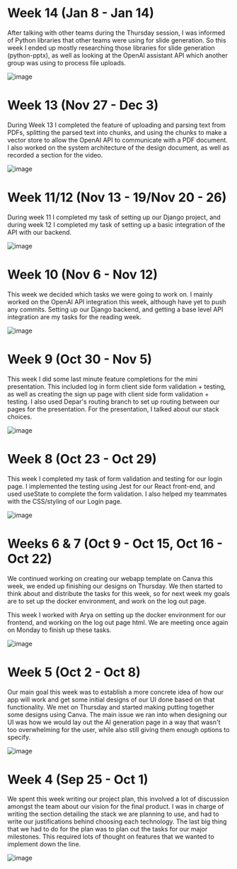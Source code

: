 # Week 14 (Jan 8 - Jan 14)
After talking with other teams during the Thursday session, I was informed of Python libraries that other teams were using for slide generation. So this week I ended up mostly researching those libraries for slide generation (python-pptx), as well as looking at the OpenAI assistant API which another group was using to process file uploads. 

![image](https://github.com/COSC-499-W2023/year-long-project-team-11/assets/41003728/cd3e0ea9-eac7-4eff-a2cf-af166c1a112a)


# Week 13 (Nov 27 - Dec 3)
During Week 13 I completed the feature of uploading and parsing text from PDFs, splitting the parsed text into chunks, and using the chunks to make a vector store to allow the OpenAI API to communicate with a PDF document. I also worked on the system architecture of the design document, as well as recorded a section for the video. 

![image](https://github.com/COSC-499-W2023/year-long-project-team-11/assets/41003728/90d7578e-94cb-4d2e-b4d6-fb65e4d6b221)


# Week 11/12 (Nov 13 - 19/Nov 20 - 26)
During week 11 I completed my task of setting up our Django project, and during week 12 I completed my task of setting up a basic integration of the API with our backend.

![image](https://github.com/COSC-499-W2023/year-long-project-team-11/assets/41003728/606c770b-e46f-4ccb-9926-c623f6ca7999)


# Week 10 (Nov 6 - Nov 12)
This week we decided which tasks we were going to work on. I mainly worked on the OpenAI API integration this week, although have yet to push any commits. Setting up our Django backend, and getting a base level API integration are my tasks for the reading week. 

![image](https://github.com/COSC-499-W2023/year-long-project-team-11/assets/41003728/b7f3f320-b9bd-4ec6-b831-3bb8bafd44a9)


# Week 9 (Oct 30 - Nov 5)
This week I did some last minute feature completions for the mini presentation. This included log in form client side form validation + testing, as well as creating the sign up page with client side form validation + testing. I also used Depar's routing branch to set up routing between our pages for the presentation. For the presentation, I talked about our stack choices. 

![image](https://github.com/COSC-499-W2023/year-long-project-team-11/assets/41003728/cbdaf37f-7669-4707-8ac7-a4f40ebc4691)


# Week 8 (Oct 23 - Oct 29)
This week I completed my task of form validation and testing for our login page. I implemented the testing using Jest for our React front-end, and used useState to complete the form validation. I also helped my teammates with the CSS/styling of our Login page. 

![image](https://github.com/COSC-499-W2023/year-long-project-team-11/assets/41003728/469673bd-fbb3-4699-8028-c741575e3e5c)


# Weeks 6 & 7 (Oct 9 - Oct 15, Oct 16 - Oct 22)
We continued working on creating our webapp template on Canva this week, we ended up finishing our designs on Thursday. We then started to think about and distribute the tasks for this week, so for next week my goals are to set up the docker environment, and work on the log out page. 

This week I worked with Arya on setting up the docker environment for our frontend, and working on the log out page html. We are meeting once again on Monday to finish up these tasks. 

![image](https://github.com/COSC-499-W2023/year-long-project-team-11/assets/41003728/dc74192c-2336-4421-8679-8eeeaaa9f89f)


# Week 5 (Oct 2 - Oct 8)
Our main goal this week was to establish a more concrete idea of how our app will work and get some initial designs of our UI done based on that functionality. We met on Thursday and started making putting together some designs using Canva. The main issue we ran into when designing our UI was how we would lay out the AI generation page in a way that wasn't too overwhelming for the user, while also still giving them enough options to specify. 

![image](https://github.com/COSC-499-W2023/year-long-project-team-11/assets/41003728/3a568fd2-bc1e-49c1-b463-c0ebd9cab1ec)


# Week 4 (Sep 25 - Oct 1)
We spent this week writing our project plan, this involved a lot of discussion amongst the team about our vision for the final product. I was in charge of writing the section detailing the stack we are planning to use, and had to write our justifications behind choosing each technology. The last big thing that we had to do for the plan was to plan out the tasks for our major milestones. This required lots of thought on features that we wanted to implement down the line.  

![image](https://github.com/COSC-499-W2023/year-long-project-team-11/assets/41003728/e9b6d98b-35b4-4ab6-91e7-d72b8d9348c0)
